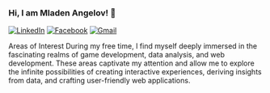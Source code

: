 ### Hi, I am Mladen Angelov! 👋

[![LinkedIn](https://img.shields.io/badge/-LinkedIn-0e76a8?style=flat-square&logo=Linkedin&logoColor=white)](https://www.linkedin.com/in/mladen-angelov-a19b5a260/) 
[![Facebook](https://img.shields.io/badge/-Facebook-00B2FF?style=flat-square&logo=Facebook&logoColor=white)](https://www.facebook.com/mladen.angelov.5/)
[![Gmail](https://img.shields.io/badge/-Gmail-c14438?style=flat&logo=Gmail&logoColor=white)](mailto:webbersof@gmail.com)


Areas of Interest
During my free time, I find myself deeply immersed in the fascinating realms of game development, data analysis, and web development. These areas captivate my attention and allow me to explore the infinite possibilities of creating interactive experiences, deriving insights from data, and crafting user-friendly web applications.

